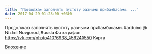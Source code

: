 ```yaml
---
title: "Продолжаю заполнять пустоту разными прибамбасами. ..."
date: 2017-04-29 01:23:00 +0300
---
```


Продолжаю заполнять пустоту разными прибамбасами. #arduino  @ Nizhni Novgorod, Russia
Фотография
https://vk.com/photo41076938_456240550
Карта

[Вложение](https://vk.com/photo41076938_456240550)
